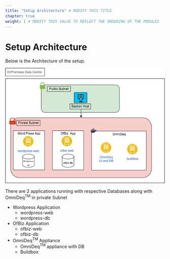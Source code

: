 ```yaml
---
title: "Setup Architecture" # MODIFY THIS TITLE
chapter: true
weight: 1 # MODIFY THIS VALUE TO REFLECT THE ORDERING OF THE MODULES
---
```


# Setup Architecture
Below is the Architecture of the setup.

![Image11](image011.png)

There are 2 applications running with respective Databases along with OmniDeq<sup>TM</sup> in private Subnet

- Wordpress Application
    - wordpress-web
    - wordpress-db
- OfBiz Application
    - ofbiz-web
    - ofbiz-db
- OmniDeq<sup>TM</sup> Appliance
    - OmniDeq<sup>TM</sup> appliance with DB
    - Buildbox